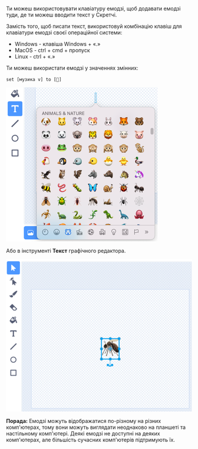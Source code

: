 Ти можеш використовувати клавіатуру емодзі, щоб додавати емодзі туди, де ти можеш вводити текст у Скретчі.

Замість того, щоб писати текст, використовуй комбінацію клавіш для клавіатури емодзі своєї операційної системи:
- Windows - клавіша Windows + «.»
- MacOS - ctrl + cmd + пропуск
- Linux - ctrl + «.»

Ти можеш використати емодзі у значеннях змінних:
```blocks3
set [музика v] to [🎵]
```

![desc](images/emoji-keyboard.png)

Або в інструменті **Текст** графічного редактора.

![desc](images/emoji-mosquito.png)

**Порада:** Емодзі можуть відображатися по-різному на різних комп'ютерах, тому вони можуть виглядати неоднаково на планшеті та настільному комп'ютері. Деякі емодзі не доступні на деяких комп'ютерах, але більшість сучасних комп'ютерів підтримують їх.

